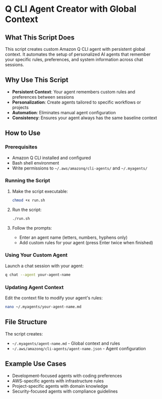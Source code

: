# Q CLI Agent Creator with Global Context

## What This Script Does

This script creates custom Amazon Q CLI agent with persistent global context. It automates the setup of personalized AI agents that remember your specific rules, preferences, and system information across chat sessions.

## Why Use This Script

- **Persistent Context**: Your agent remembers custom rules and preferences between sessions
- **Personalization**: Create agents tailored to specific workflows or projects
- **Automation**: Eliminates manual agent configuration
- **Consistency**: Ensures your agent always has the same baseline context

## How to Use

### Prerequisites
- Amazon Q CLI installed and configured
- Bash shell environment
- Write permissions to `~/.aws/amazonq/cli-agents/` and `~/.myagents/`

### Running the Script

1. Make the script executable:
   ```bash
   chmod +x run.sh
   ```

2. Run the script:
   ```bash
   ./run.sh
   ```

3. Follow the prompts:
   - Enter an agent name (letters, numbers, hyphens only)
   - Add custom rules for your agent (press Enter twice when finished)

### Using Your Custom Agent

Launch a chat session with your agent:
```bash
q chat --agent your-agent-name
```

### Updating Agent Context

Edit the context file to modify your agent's rules:
```bash
nano ~/.myagents/your-agent-name.md
```

## File Structure

The script creates:
- `~/.myagents/agent-name.md` - Global context and rules
- `~/.aws/amazonq/cli-agents/agent-name.json` - Agent configuration

## Example Use Cases

- Development-focused agents with coding preferences
- AWS-specific agents with infrastructure rules
- Project-specific agents with domain knowledge
- Security-focused agents with compliance guidelines
